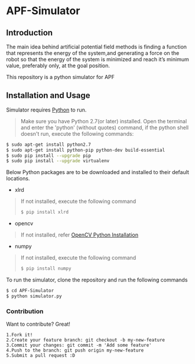 # APF-Simulator 
## Introduction
The main idea behind artificial potential field methods is finding a function that represents the energy of the system,and generating a force on the robot so that the energy of the system is minimized and reach it’s minimum value, preferably only, at the goal position.

This repository is a python simulator for APF
## Installation and Usage
Simulator requires [Python](https://www.python.org/) to run.
>Make sure you have Python 2.7(or later) installed. Open the terminal and enter the 'python' (without quotes) command, if the python shell doesn't run, execute the following commands:
```sh
$ sudo apt-get install python2.7
$ sudo apt-get install python-pip python-dev build-essential 
$ sudo pip install --upgrade pip 
$ sudo pip install --upgrade virtualenv 
```
Below Python packages are to be downloaded and installed to their default locations. 
  - xlrd
>If not installed, execute the following command
>```sh
>$ pip install xlrd
>```
  - opencv
>If not installed, refer [OpenCV Python  Installation](http://docs.opencv.org/2.4/doc/tutorials/introduction/linux_install/linux_install.html)
  - numpy
>If not installed, execute the following command
>```sh
>$ pip install numpy
>```
To run the simulator, clone the repository and run the following commands
```sh
$ cd APF-Simulator
$ python simulator.py
```


### Contribution
Want to contribute? Great!

    1.Fork it!
    2.Create your feature branch: git checkout -b my-new-feature
    3.Commit your changes: git commit -m 'Add some feature'
    4.Push to the branch: git push origin my-new-feature
    5.Submit a pull request :D
